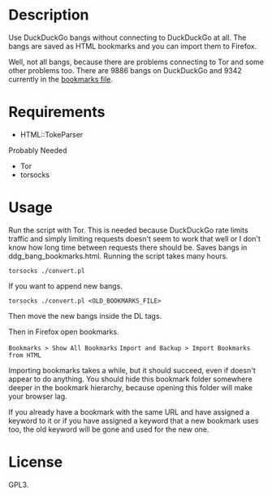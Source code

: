 # Description

Use DuckDuckGo bangs without connecting to DuckDuckGo at all. The bangs are
saved as HTML bookmarks and you can import them to Firefox.

Well, not all bangs, because there are problems connecting to Tor and some
other problems too. There are 9886 bangs on DuckDuckGo and 9342 currently
in the [bookmarks file](ddg_bang_bookmarks.html).

# Requirements

* HTML::TokeParser

Probably Needed
* Tor
* torsocks

# Usage

Run the script with Tor. This is needed because DuckDuckGo rate limits traffic
and simply limiting requests doesn't seem to work that well or I don't know how
long time between requests there should be. Saves bangs in
ddg_bang_bookmarks.html. Running the script takes many hours.

`torsocks ./convert.pl`

If you want to append new bangs.

`torsocks ./convert.pl <OLD_BOOKMARKS_FILE>`

Then move the new bangs inside the DL tags.

Then in Firefox open bookmarks.

`Bookmarks > Show All Bookmarks`
`Import and Backup > Import Bookmarks from HTML`

Importing bookmarks takes a while, but it should succeed, even if doesn't
appear to do anything. You should hide this bookmark folder somewhere deeper in
the bookmark hierarchy, because opening this folder will make your browser lag.

If you already have a bookmark with the same URL and have assigned a keyword to
it or if you have assigned a keyword that a new bookmark uses too, the old
keyword will be gone and used for the new one.

# License

GPL3.
